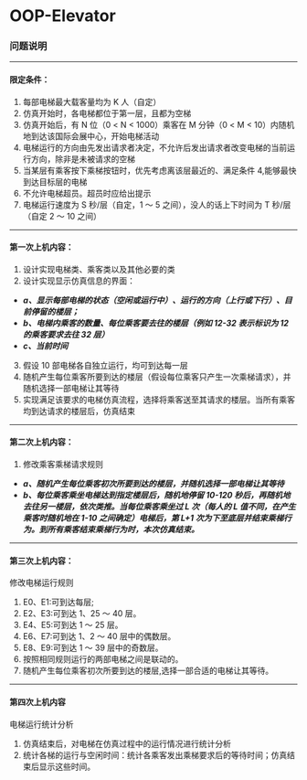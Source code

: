 # OOP-Elevator

### 问题说明

---

#### 限定条件：

1.  每部电梯最大载客量均为 K 人（自定）
2.  仿真开始时，各电梯都位于第一层，且都为空梯
3.  仿真开始后，有 N 位（0 < N < 1000）乘客在 M 分钟（0 < M < 10）内随机地到达该国际会展中心，开始电梯活动
4.  电梯运行的方向由先发出请求者决定，不允许后发出请求者改变电梯的当前运行方向，除非是未被请求的空梯
5.  当某层有乘客按下乘梯按钮时，优先考虑离该层最近的、满足条件 4,能够最快到达目标层的电梯
6.  不允许电梯超员。超员时应给出提示
7.  电梯运行速度为 S 秒/层（自定，1 ～ 5 之间），没人的话上下时间为 T 秒/层（自定 2 ～ 10 之间）

---

#### 第一次上机内容：

1.  设计实现电梯类、乘客类以及其他必要的类
2.  设计实现显示仿真信息的界面：

- **_a、显示每部电梯的状态（空闲或运行中）、运行的方向（上行或下行）、目前停留的楼层；_**
- **_b、电梯内乘客的数量、每位乘客要去往的楼层（例如 12-32 表示标识为 12 的乘客要求去往 32 层）_**
- **_c、当前时间_**

3.  假设 10 部电梯各自独立运行，均可到达每一层
4.  随机产生每位乘客所要到达的楼层（假设每位乘客只产生一次乘梯请求），并随机选择一部电梯让其等待
5.  实现满足该要求的电梯仿真流程，选择将乘客送至其请求的楼层。当所有乘客均到达请求的楼层后，仿真结束

---

#### 第二次上机内容：

1.  修改乘客乘梯请求规则

- **_a、随机产生每位乘客初次所要到达的楼层，并随机选择一部电梯让其等待_**
- **_b、每位乘客乘坐电梯达到指定楼层后，随机地停留 10-120 秒后，再随机地去往另一楼层，依次类推。当每位乘客乘坐过 L 次（每人的 L 值不同，在产生乘客时随机地在 1-10 之间确定）电梯后，第 L+1 次为下至底层并结束乘梯行为。到所有乘客结束乘梯行为时，本次仿真结束。_**

---

#### 第三次上机内容：

修改电梯运行规则

1. E0、E1:可到达每层;
2. E2、E3:可到达 1、25 ～ 40 层。
3. E4、E5:可到达 1 ～ 25 层。
4. E6、E7:可到达 1、2 ～ 40 层中的偶数层。
5. E8、E9:可到达 1 ～ 39 层中的奇数层。
6. 按照相同规则运行的两部电梯之间是联动的。
7. 随机产生每位乘客初次所要到达的楼层,选择一部合适的电梯让其等待。

---

#### 第四次上机内容

电梯运行统计分析

1. 仿真结束后，对电梯在仿真过程中的运行情况进行统计分析
2. 统计各梯的运行与空闲时间：统计各乘客发出乘梯要求后的等待时间；仿真结束后显示这些时间。
